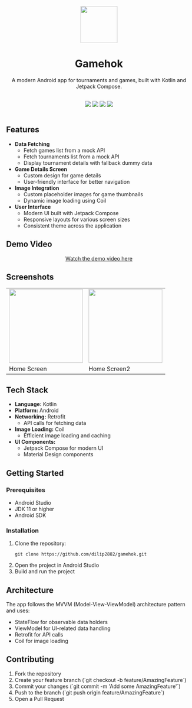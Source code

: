 <div align="center">

  <img src="assets/gamehok_logo.jpeg" width="100px"/>

  <h1><strong>Gamehok</strong></h1>

  <p>A modern Android app for tournaments and games, built with Kotlin and Jetpack Compose.</p>

  <br/>

  <img src="https://img.shields.io/badge/Android-3DDC84?style=for-the-badge&logo=android&logoColor=white"/>
  <img src="https://img.shields.io/badge/Kotlin-7F52B1?style=for-the-badge&logo=kotlin&logoColor=white"/>
  <img src="https://img.shields.io/badge/Retrofit-FF2D55?style=for-the-badge&logo=retrofit&logoColor=white"/>
  <img src="https://img.shields.io/badge/Coil-00C4A7?style=for-the-badge&logo=coil&logoColor=white"/>

  <br/>
  <br/>

</div>

<h2>Features</h2>

<ul>
  <li><strong>Data Fetching</strong>
    <ul>
      <li>Fetch games list from a mock API</li>
      <li>Fetch tournaments list from a mock API</li>
      <li>Display tournament details with fallback dummy data</li>
    </ul>
  </li>

  <li><strong>Game Details Screen</strong>
    <ul>
      <li>Custom design for game details</li>
      <li>User-friendly interface for better navigation</li>
    </ul>
  </li>

  <li><strong>Image Integration</strong>
    <ul>
      <li>Custom placeholder images for game thumbnails</li>
      <li>Dynamic image loading using Coil</li>
    </ul>
  </li>

  <li><strong>User Interface</strong>
    <ul>
      <li>Modern UI built with Jetpack Compose</li>
      <li>Responsive layouts for various screen sizes</li>
      <li>Consistent theme across the application</li>
    </ul>
  </li>
</ul>

<h2>Demo Video</h2>

<div align="center">
  <p><a href="https://github.com/user-attachments/assets/6c60f8e9-3404-452d-bb14-39d68026a6a7">Watch the demo video here</a></p>
</div>

<h2>Screenshots</h2>

<table>
  <tr>
    <td><img src="assets/home_screen.png" width="200px"></td>
    <td><img src="assets/home_screen2.png" width="200px"></td>
  </tr>
  <tr>
    <td>Home Screen</td>
    <td>Home Screen2</td>
  </tr>
</table>

<h2>Tech Stack</h2>

<ul>
  <li><strong>Language:</strong> Kotlin</li>
  <li><strong>Platform:</strong> Android</li>
  <li><strong>Networking:</strong> Retrofit
    <ul>
      <li>API calls for fetching data</li>
    </ul>
  </li>
  <li><strong>Image Loading:</strong> Coil
    <ul>
      <li>Efficient image loading and caching</li>
    </ul>
  </li>
  <li><strong>UI Components:</strong>
    <ul>
      <li>Jetpack Compose for modern UI</li>
      <li>Material Design components</li>
    </ul>
  </li>
</ul>

<h2>Getting Started</h2>

<h3>Prerequisites</h3>

<ul>
  <li>Android Studio</li>
  <li>JDK 11 or higher</li>
  <li>Android SDK</li>
</ul>

<h3>Installation</h3>

<ol>
  <li>Clone the repository:
    <pre><code>git clone https://github.com/dilip2882/gamehok.git</code></pre>
  </li>
  <li>Open the project in Android Studio</li>
  <li>Build and run the project</li>
</ol>

<h2>Architecture</h2>

<p>The app follows the MVVM (Model-View-ViewModel) architecture pattern and uses:</p>

<ul>
  <li>StateFlow for observable data holders</li>
  <li>ViewModel for UI-related data handling</li>
  <li>Retrofit for API calls</li>
  <li>Coil for image loading</li>
</ul>

<h2>Contributing</h2>

<ol>
  <li>Fork the repository</li>
  <li>Create your feature branch (`git checkout -b feature/AmazingFeature`)</li>
  <li>Commit your changes (`git commit -m 'Add some AmazingFeature'`)</li>
  <li>Push to the branch (`git push origin feature/AmazingFeature`)</li>
  <li>Open a Pull Request</li>
</ol>

</div>
